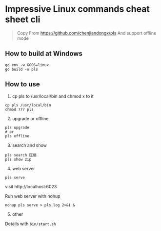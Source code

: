 # Impressive Linux commands cheat sheet cli
> Copy From https://github.com/chenjiandongx/pls
> And support offline mode

## How to build at Windows
```shell
go env -w GOOS=linux
go build -o pls
```

## How to use
1. cp pls to /usr/local/bin and chmod x to it
```shell
cp pls /usr/local/bin
chmod 777 pls
```

2. upgrade or offline
```shell
pls upgrade
# or
pls offline
```

3. search and show
```shell
pls search 压缩
pls show zip
```

4. web server
```shell
pls serve
```
visit http://localhost:6023

Run web server with nohup
```shell
nohup pls serve > pls.log 2>&1 &
```

5. other

Details with `bin/start.sh`

